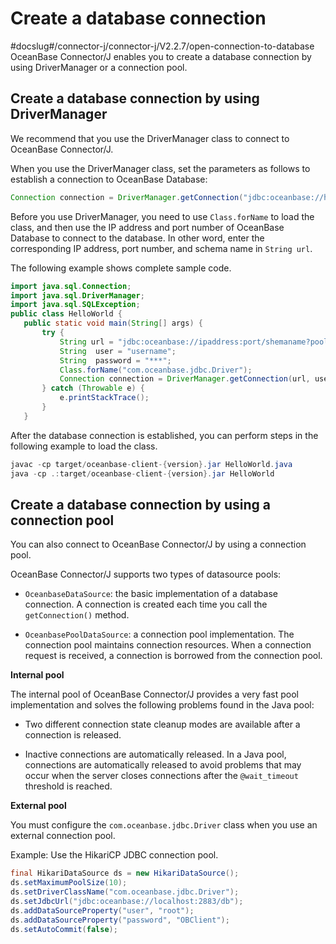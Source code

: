 Create a database connection 
=================================================
#docslug#/connector-j/connector-j/V2.2.7/open-connection-to-database
OceanBase Connector/J enables you to create a database connection by using DriverManager or a connection pool. 

Create a database connection by using DriverManager 
---------------------------------------------------------------------

We recommend that you use the DriverManager class to connect to OceanBase Connector/J. 

When you use the DriverManager class, set the parameters as follows to establish a connection to OceanBase Database:

```java
Connection connection = DriverManager.getConnection("jdbc:oceanbase://host:port/user=root&password=***");
```



Before you use DriverManager, you need to use `Class.forName` to load the class, and then use the IP address and port number of OceanBase Database to connect to the database. In other word, enter the corresponding IP address, port number, and schema name in `String url`. 

The following example shows complete sample code.

```java
import java.sql.Connection;
import java.sql.DriverManager;
import java.sql.SQLException;
public class HelloWorld {
   public static void main(String[] args) {
       try {
           String url = "jdbc:oceanbase://ipaddress:port/shemaname?pool=false";
           String  user = "username";
           String  password = "***";
           Class.forName("com.oceanbase.jdbc.Driver");
           Connection connection = DriverManager.getConnection(url, user, password);
       } catch (Throwable e) {
           e.printStackTrace();
       }
   }
```



After the database connection is established, you can perform steps in the following example to load the class. 

```java
javac -cp target/oceanbase-client-{version}.jar HelloWorld.java
java -cp .:target/oceanbase-client-{version}.jar HelloWorld
```





Create a database connection by using a connection pool 
-------------------------------------------------------------------------

You can also connect to OceanBase Connector/J by using a connection pool. 

OceanBase Connector/J supports two types of datasource pools:

* `OceanbaseDataSource`: the basic implementation of a database connection. A connection is created each time you call the `getConnection()` method.

  

* `OceanbasePoolDataSource`: a connection pool implementation. The connection pool maintains connection resources. When a connection request is received, a connection is borrowed from the connection pool.

  




**Internal pool** 

The internal pool of OceanBase Connector/J provides a very fast pool implementation and solves the following problems found in the Java pool:

* Two different connection state cleanup modes are available after a connection is released.

  

* Inactive connections are automatically released. In a Java pool, connections are automatically released to avoid problems that may occur when the server closes connections after the `@wait_timeout` threshold is reached.

  




**External pool** 

You must configure the `com.oceanbase.jdbc.Driver` class when you use an external connection pool. 

Example: Use the HikariCP JDBC connection pool. 

```java
final HikariDataSource ds = new HikariDataSource();
ds.setMaximumPoolSize(10);
ds.setDriverClassName("com.oceanbase.jdbc.Driver");
ds.setJdbcUrl("jdbc:oceanbase://localhost:2883/db");
ds.addDataSourceProperty("user", "root");
ds.addDataSourceProperty("password", "OBClient");
ds.setAutoCommit(false);
```



